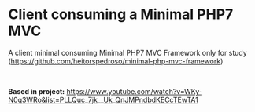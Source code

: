 # Client consuming a Minimal PHP7 MVC

A client minimal consuming Minimal PHP7 MVC Framework only for study (https://github.com/heitorspedroso/minimal-php-mvc-framework)

<br/>

<b>Based in project:</b>
https://www.youtube.com/watch?v=WKy-N0q3WRo&list=PLLQuc_7jk__Uk_QnJMPndbdKECcTEwTA1
